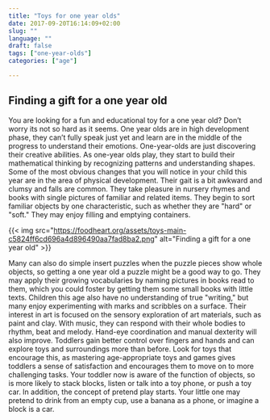 ```yaml
---
title: "Toys for one year olds"
date: 2017-09-20T16:14:09+02:00
slug: ""
language: ""
draft: false
tags: ["one-year-olds"]
categories: ["age"]

---
```


<h2>Finding a gift for a one year old </h2>


You are looking for a fun and educational toy for a one year old? Don’t worry its not so hard as it seems. One year olds are in high development phase, they can’t fully speak just yet and learn are in the middle of the progress to understand their emotions. One-year-olds are just discovering their creative abilities. As one-year olds play, they start to build their mathematical thinking by recognizing patterns and understanding shapes. Some of the most obvious changes that you will notice in your child this year are in the area of physical development. Their gait is a bit awkward and clumsy and falls are common. They take pleasure in nursery rhymes and books with single pictures of familiar and related items. They begin to sort familiar objects by one characteristic, such as whether they are "hard" or "soft." They may enjoy filling and emptying containers.

{{< img src="https://foodheart.org/assets/toys-main-c5824ff6cd696a4d896490aa7fad8ba2.png" alt="Finding a gift for a one year old" >}}

Many can also do simple insert puzzles when the puzzle pieces show whole objects, so getting a one year old a puzzle might be a good way to go. They may apply their growing vocabularies by naming pictures in books read to them, which you could foster by getting them some small books with little texts. Children this age also have no understanding of true "writing," but many enjoy experimenting with marks and scribbles on a surface. Their interest in art is focused on the sensory exploration of art materials, such as paint and clay. With music, they can respond with their whole bodies to rhythm, beat and melody.  Hand-eye coordination and manual dexterity will also improve. Toddlers gain better control over fingers and hands and can explore toys and surroundings more than before. Look for toys that encourage this, as mastering age-appropriate toys and games gives toddlers a sense of satisfaction and encourages them to move on to more challenging tasks. Your toddler now is aware of the function of objects, so is more likely to stack blocks, listen or talk into a toy phone, or push a toy car. In addition, the concept of pretend play starts. Your little one may pretend to drink from an empty cup, use a banana as a phone, or imagine a block is a car.

